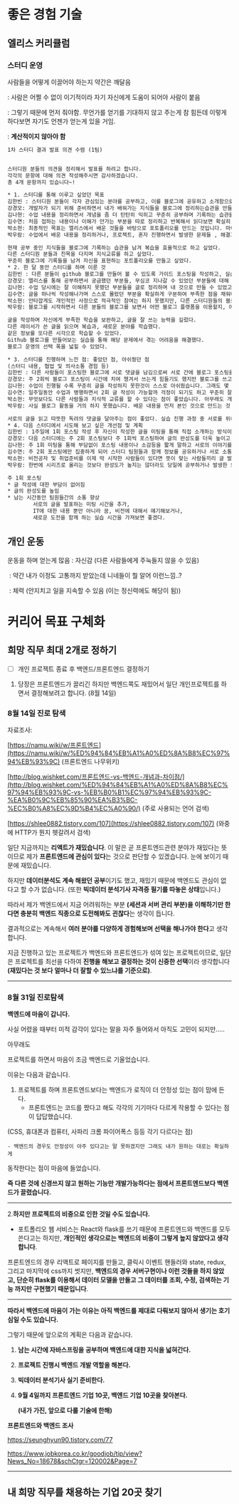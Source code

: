 # 좋은 경험 기술  

## 엘리스 커리큘럼  

### 스터디 운영  

사람들을 어떻게 이끌어야 하는지 약간은 깨달음  

: 사람은 어쩔 수 없이 이기적이라 자기 자신에게 도움이 되어야 사람이 붙음  

: 그렇기 때문에 먼저 줘야함.   무언가를 얻기를 기대하지 않고 주는게 참 힘든데 이렇게 하다보면 자기도 언젠가 얻는게 있을 거임.

: **계산적이지 않아야 함**  

```html
1차 스터디 결과 발표 의견 수렴 (1팀)


스터디원 분들의 의견을 정리해서 발표를 하려고 합니다.
각각의 문항에 대해 의견 작성해주시면 감사하겠습니다.
총 4개 문항까지 있습니다~!

* 1. 스터디를 통해 이루고 싶었던 목표
김한빈 : 스터디원 분들이 각자 관심있는 분야를 공부하고, 이를 블로그에 공유하고 소개함으로써 블로그를 운영하면서 얻는 이점을 얻게 하고자 하였습니다. (복습 효율성, 지식 확장, 사람들과의 친목)
강경모: 개발자가 되기 위해 준비하면서 내가 배워가는 지식들을 블로그에 정리하는습관을 만들어보고 싶었고, 지금부터라도 블로그에 하나한씩 기록을 남겨 나만의 자산으로 만들어보고 싶었습니다.
김나현: 수업 내용을 정리하면서 개념을 좀 더 탄탄히 익히고 꾸준히 공부하며 기록하는 습관을 가지고 싶었습니다. 또한 스터디원들과 서로의 관심사를 공유하며 친목을 다지고 시야를 넓히고 싶었습니다.
김수연: 처음 접하는 내용이나 이해가 안가는 부분을 따로 정리하고 반복해서 읽다보면 확실히 듣기만 했을 때보다 오래 기억에 남고 이해가 빨리 되었던 적이 많았습니다. 그래서 반복 학습의 효과를 적용하고, 마이블로그 스터디를 통해 꾸준하게 학습 내용을 정리하면서 나중에 돌아보았을 때 하나의 성장 과정으로서 의미있는 기록을 남겨보고 싶었습니다. 
박소현: 최종적인 목표는 엘리스에서 배운 것들을 바탕으로 포토폴리오를 만드는 것입니다. 마이블로그 스터디를 통해서 부족한 개념들을 채우거나 개인 블로그 발행을 통해 다른 분들과의 지식 교류 등을 작은 목표들로 잡기도 했습니다. 
박우람: 수업에서 배운 내용을 정리하거나, 프로젝트, 혼자 진행하면서 발생한 문제들 , 해결과정을 기록하고 싶었습니다. 

현재 공부 중인 지식들을 블로그에 기록하는 습관을 남겨 복습을 효율적으로 하고 싶었다.
다른 스터디원 분들과 친목을 다지며 지식교류를 하고 싶었다.
꾸준히 블로그에 기록들을 남겨 자신을 표현하는 포트폴리오를 만들고 싶었다.
* 2. 한 달 동안 스터디를 하며 이룬 것
김한빈 : 다른 분들이 github 블로그를 만들어 볼 수 있도록 가이드 포스팅을 작성하고, 실습 진행을 통하여 발생할 수 있는 문제점을 해결해주었습니다. 이를 통해 글과 말을 통한 기술적인 커뮤니케이션 향상과 관련 분야의 정보를 좀 더 오래 기억할 수 있게 되었습니다.
강경모: 엘리스를 통해 공부하면서 궁금했던 부분들, 무심코 지나갈 수 있었던 부분들에 대해 엉뚱하게 고민해보고 그에 대한 나만의 해답을 내려 정리해보았습니다. 또한 다른 사람들의 블로그를 보면서 공부했던 내용들을 다시 한번 복습하고 IT와 관련된 지식을 쌓을 수 있었습니다. 또한 개발자들이 주로 쓰는 Git 블로그를 팀원들과 함께 개설해본 것이 유익한 경험이었습니다.
김나현: 수업 당시에는 잘 이해하지 못했던 부분들을 글로 정리하며 내 것으로 만들 수 있었고, 혼자서 할 엄두가 나지 않았던 깃허브 블로그도 팀원의 도움으로 만들 수 있었습니다.
김수연: 글을 하나씩 작성해나가며 스스로 몰랐던 부분을 확실하게 구분하여 부족한 점을 채워나갈 수 있었고, 배운 내용을 자신만의 방법으로 정리하는 방식을 정립해나가는 과정이 되었습니다. 또한 스터디 팀원 분들의 글을 읽으며 다양한 분야의 정보를 새롭게 접하고, 꾸준하게 글을 작성하는 데 있어서 동기부여가 되었으며 배웠던 내용을 또다른 시각으로 접하면서 복습하는 데 많은 도움이 되었습니다. 그리고 github 블로그를 만들어보는 실습을 통해 평소에 시도해보지 못했던 부분을 함께 이루어낼 수 있었다는 점에서 큰 뿌듯함을 느꼈습니다.
박소현: 안타깝게도 개인적인 사정으로 적극적인 참여는 하지 못했지만, 다른 스터디원들의 블로그 글들을 하나하나 읽으면서 제가 몰랐던, 혹은 잘못 알고있던 개념들을 다시한번 익힐 수 있었습니다. 특히 github 블로그 개설에 있어서도 어려움을 겪고 있었는데, 스터디원들이 추천해주신 다른 블로그나, 사이트들을 참조해 해결해낼 수 있었던 경험도 갖게 되었습니다. 
박우람: 블로그를 시작하면서 다른 분들의 블로그를 보면서 어떤 블로그 플랫폼을 이용할지, 어떤 방법으로 글을 써내려 갈지에 대해서 좋은 판단 재료가 된 것 같습니다. 

글을 작성하며 자신에게 부족한 학습을 보완하고, 글을 잘 쓰는 능력을 길렀다.
다른 레이서가 쓴 글을 읽으며 복습과, 새로운 분야를 학습했다.
같은 정보를 또다른 시각으로 학습할 수 있었다.
Github 블로그를 만들어보는 실습을 통해 해당 문제에서 겪는 어려움을 해결했다.
블로그 운영의 선택 폭을 넓힐 수 있었다.

* 3. 스터디를 진행하며 느낀 점: 좋았던 점, 아쉬웠던 점
(스터디 내용, 협업 및 의사소통 경험 등)
김한빈 : 다른 사람들이 포스팅한 블로그에 서로 댓글을 남김으로써 서로 간에 블로그 포스팅을 독려하고 정보를 주고 받는 모습이 ‘스터디다웠다’ 라고 생각했습니다. 또한 스터디원 분들이 저를 믿고 규칙을 따라주시고 단톡방에서 서로 인사를 주고 받는 모습이 너무 감사했습니다. 다만 2회 이상 글을 작성하고 작성된 블로그를 모두 읽는 규칙이 좀 과했다고 생각합니다. 학습에서 글 작성 시까지의 시간이 최소 8시간 정도 소요된다는 사실을 간과했던 것 같습니다.
강경모: 주 2회씩 블로그 포스팅이 시간에 치여 챙겨서 쓰는게 힘들기도 했지만 블로그를 쓰고나서 다른사람이 저의 글을 읽어주고 댓글을 남겨주었을 때 누군가에게 도움이 되었다는것이 보람차고 뿌듯했습니다. 단톡방에서도 팀원들끼리 같이 서로 공부하면서 부족했던 부분들을 물어보고 답해주며 서로의 일상을 공유하는 것도 좋았습니다. 다만 많은 사람들이 블로그 글쓰기에 참여하지 못하여 다양한 생각들을 들어보기에는 어려웠습니다. 몇몇의 사람들끼리만 하나되는 것보다 더 많은 사람들이 다 함께 참여하여 만들어가면 좋겠다고 생각했습니다.
김나현: 수업이 진행될 수록 꾸준히 글을 작성하지 못한것이 스스로 아쉬웠습니다. 그래도 몇 번 글을 올리며 블로그에 익숙해지고 팀원들과 댓글로 피드백을 주고 받는 즐거움이 있어 좋았습니다.
김수연: 일주일동안 수업과 병행하면서 2회 글 작성이 가능할까 걱정이 되기도 하고 꾸준히 잘 해낼 수 있을까 반신반의했지만 매주 꾸준하고 다양한 주제로 글을 작성해주시는 스터디 팀원분들을 보며 강한 동기부여를 받았다는 점이 좋았고, 스스로 부족한 글이라고 느꼈음에도 팀원분들 한분 한분께서 모두 따뜻한 댓글을 정성스럽게 남겨주신 덕분에 자신감도 얻고 감사함을 느꼈습니다. 또한 실습을 진행하는 과정에서 모두가 잘 따라올 수 있도록 기다려주시고 어려움에도 함께 해결하기 위해 도와주셔서 지금까지 가장 기억에 남을 경험이 될 것 같습니다.
박소현: 무엇보다도 다른 사람들과 지식적 교류를 할 수 있다는 점이 좋았습니다. 아무래도 개발에 대한 기초적인 지식이 많이 부족한 상황이었는데, 여러 사람들의 글을 둘러보는 과정에서 반복되는 학습을 할 수 있었고, 좋은 글들을 읽으며 성장하는 경험을 할 수 있었습니다. 아쉬운점은 제가 글을 꾸준히 쓰지 못했던 점이었습니다. 
박우람: 사실 블로그 활동을 거의 하지 못했습니다. 배운 내용을 먼저 본인 것으로 만드는 것 외에 블로그에 글을 쓴다는 것은 보는사람이 이해하기 쉽도록 글을 써야한다고 생각했는데 이 과정에서 고민하다가 결국에 나중에 배운 내용을 한번에 정리해서 시리즈로 올릴 계획으로 변경했습니다. 하지만 이렇게 하면 공부하는 시간 외에도 블로그 포스팅 하는 부분에 시간을 많이 쏟아야해서 원점으로 돌아간것같습니다.

서로의 글을 읽고 따뜻한 독려의 댓글을 달아주는 점이 좋았다. 실습 진행 과정 중 서로를 위해 기다려주는 태도가 좋았다. 다른 사람들과 지식을 교류할 수 있었다는 점이 좋았다. 주 2회 이상 글 작성이라는 규칙을 잘 지키지 못해 글쓰기 참여를 못한 사람들이 있다.
* 4. 다음 스터디에서 시도해 보고 싶은 개선점 및 계획
김한빈 : 1주일에 1회 포스팅 작성 후 자신이 작성한 글을 미팅을 통해 직접 소개하는 방식이 어떨까 생각하고 있습니다. 취업 시 필요한 커뮤니케이션 역량을 강화시킬 수 있을거라 생각합니다. 또한 벌칙 제도를 적용하고 (돈을 처음에 걷고 스터디 참여 출석 비율에 따라 재분배 하는) 소수로 운영해 스터디의 참여도를 높일 계획입니다.
강경모: 다음 스터디에는 주 2회 포스팅보다 주 1회씩 포스팅하여 글의 완성도를 더욱 높이고, 스터디원들끼리 더 많이 소통하고 깊은 이야기를 나누었으면 좋겠습니다. 실시간 미팅을 통해서 스터디원들과 자신이 쓴 글에 대해 직접 발표해보고 얘기해보는 시간을 가졌으면 좋겠습니다. 또한 IT에 대한 내용 뿐 아니라 각자 레이서들의 삶과 꿈, 앞으로의 비전에 대해서도 폭넓게 공유해보았으면 좋겠습니다. 
김나현: 주 1회 미팅을 통해 부담없이 포스팅 내용이나 소감등을 짧게 말하고 서로의 이야기를 나누는 시간이 있으면 좋을 것 같습니다. 또한 이번에 진행했던 깃허브 블로그 개설처럼 가끔씩 서로 도전하고 싶거나, 관심있던 활동을 함께 해보는 것도 재밌을 것 같습니다!
김수연: 주 2회 포스팅에만 집중하게 되어 스터디 팀원들과 함께 정보를 공유하거나 서로 소통하는 시간이 상대적으로 부족했던 것 같습니다. 포스팅에 대한 이야기 뿐만아니라, 서로가 가지고 있는 현재의 고민이나 어려움, 학습과 관련된 궁금한 이야기 혹은 공유하고 싶은 정보 등 다양한 주제로 팀원들끼리 활발한 소통이 이루어질 수 있는 기회가 주어졌으면 좋겠다고 생각했습니다!
박소현: 비전공자 및 취업준비를 이제 막 시작한 사람들이 있다면 뜻이 맞는 사람들끼리 글 발행 시 다른 분들의 취업 목표나, 준비 과정등에 대해 조금씩이라도 소통할 수 있는 부분이 있으면 좋을 것 같습니다. 
박우람: 한번에 시리즈로 올리는 것보다 완성도가 높지는 않더라도 당일에 공부하거나 발생한 트러블에 대해서 최소한의 정보만 올리고 조금씩 수정하고 보완해 나가는 방법으로 계획을 바꿔서 포스팅을 시도해 보고 싶고, 엘리스에서 배운 react로 플랫폼을 이용하는 것이 아니라 본인만의 블로그를 만들어 보고 싶습니다. 

주 1회 포스팅 
* 글 작성에 대한 부담이 없어짐
* 글의 완성도를 높임
* 남는 시간동안 팀원들간의 소통 향상
        서로의 글을 발표하는 미팅 시간을 추가,
        IT에 대한 내용 뿐만 아니라 꿈, 비전에 대해서 얘기해보거나, 
        새로운 도전을 함께 하는 실습 시간을 가져보면 좋겠다.
```



## 개인 운동

운동을 하며 얻는게 많음  : 자신감 (다른 사람들에게 주눅들지 않을 수 있음)

​										: 약간 내가 이정도 고통까지 받았는데 니네들이 뭘 알어 이런느낌..?

​										: 체력 (안지치고 일을 지속할 수 있음 (이는 정신력에도 해당이 됨))

# 커리어 목표 구체화

## 희망 직무 최대 2개로 정하기

- [ ]  개인 프로젝트 종료 후 백엔드/프론트엔드 결정하기

1. 당장은 프론트엔드가 끌리긴 하지만 백엔드쪽도 재밌어서 일단 개인프로젝트를 하면서 결정해보려고 합니다. (8월 14일)

### 8월 14일 진로 탐색

자료조사:

[https://namu.wiki/w/프론트엔드](https://namu.wiki/w/%ED%94%84%EB%A1%A0%ED%8A%B8%EC%97%94%EB%93%9C) (프론트엔드 나무위키)

[http://blog.wishket.com/프론트엔드-vs-백엔드-개념과-차이점/](http://blog.wishket.com/%ED%94%84%EB%A1%A0%ED%8A%B8%EC%97%94%EB%93%9C-vs-%EB%B0%B1%EC%97%94%EB%93%9C-%EA%B0%9C%EB%85%90%EA%B3%BC-%EC%B0%A8%EC%9D%B4%EC%A0%90/) (주로 사용되는 언어 검색)  

[https://shlee0882.tistory.com/107](https://shlee0882.tistory.com/107) (와중에 HTTP가 뭔지 헷갈려서 검색)

일단 지금까지는 **리액트가 재밌습니다**. 이 말은 곧 프론트엔드관련 분야가 재밌다는 뜻이므로 제가 **프론트엔드에 관심이 있다**는 것으로 판단할 수 있겠습니다. 눈에 보이기 때문에 재밌습니다. 

하지만 **데이터분석도 계속 해왔던 공부**이기도 했고, 재밌기 때문에 백엔드도 관심이 없다고 할 수가 없습니다. (또한 **빅데이터 분석기사 자격증 필기를 따놓은 상태**입니다.)  

따라서 제가 백엔드에서 지금 어려워하는 부분 **(세션과 서버 관리 부분)을 이해하기만 한다면 충분히 백엔드 직종으로 도전해봐도 괸찮다**는 생각이 듭니다.  

결과적으로는 계속해서 **여러 분야를 다양하게 경험해보며 선택을 해나가야 한다**고 생각합니다. 

지금 진행하고 있는 프로젝트가 백엔드와 프론트엔드가 섞여 있는 프로젝트이므로, 일단은 프로젝트를 최선을 다하여 **진행을 해보고 결정하는 것이 신중한 선택**이라 생각합니다 **(재밌다는 것 보다 얼마나 더 잘할 수 있느냐를 기준으로)**.

---

### 8월 31일 진로탐색

**백엔드에 마음이 갑니다.**

사실 어렸을 때부터 미적 감각이 있다는 말을 자주 들어와서 아직도 고민이 되지만.....

아무래도

프로젝트를 하면서 마음이 조금 백엔드로 기울었습니다.

이유는 다음과 같습니다.

1. 프로젝트를 하며 프론트엔드보다는 백엔드가 로직이 더 안정성 있는 점이 맘에 든다.
   - 프론트엔드는 코드를 짰다고 해도 각각의 기기마다 다르게 작용할 수 있다는 점이 답답했습니다.

(CSS, 휴대폰과 컴퓨터, 사파리 크롬 파이어폭스 등등 각기 다르다는 점)

```
- 백엔드의 경우도 안정성이 아주 있다고는 말 못하겠지만 그래도 내가 원하는 대로는 확실하게 
```

동작한다는 점이 마음에 들었습니다.

**즉 다른 것에 신경쓰지 않고 원하는 기능만 개발가능하다는 점에서 프론트엔드보다 백엔드가 끌렸습니다.**

---

2.**하지만 프로젝트의 비중으로 인한 것일 수도 있습니다.**

- 포트폴리오 웹 서비스는 React와 flask를 쓰기 때문에 프론트엔드와 백엔드를 모두 쓴다고는 하지만, **개인적인 생각으로는 백엔드의 비중이 그렇게 높지 않았다고 생각합니다**.

프론트엔드의 경우 리액트로 페이지를 만들고, 클릭시 이벤트 핸들러와 state, redux, 그리고 마지막에 css까지 썻지만, **백엔드의 경우 서버구현이나 이런 것들을 하지 않았고, 단순히 flask를 이용해서 데이터 모델을 만들고 그 데이터를 조회, 수정, 검색하는 기능 까지만 구현했기 때문입니다**.

---

**따라서 백엔드에 마음이 가는 이유는 아직 백엔드를 제대로 다뤄보지 않아서 생기는 호기심일 수도 있습니다.**

그렇기 때문에 앞으로의 계획은 다음과 같습니다.

1. **남는 시간에 자바스프링을 공부하며 백엔드에 대한 지식을 넓혀간다.**

2. **프로젝트 진행시 백엔드 개발 역할을 해본다.**

3. **빅데이터 분석기사 실기 준비한다.**

4. **9월 4일까지 프론트엔드 기업 10곳, 백엔드 기업 10곳을 찾아본다.**

   **(내가 가진, 앞으로 다룰 기술에 한해)**

**프론트엔드와 백엔드 조사**

https://seunghyun90.tistory.com/77

https://www.jobkorea.co.kr/goodjob/tip/view?News_No=18678&schCtgr=120002&Page=7

---

## 내 희망 직무를 채용하는 기업 20곳 찾기

